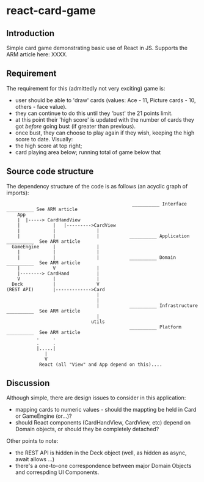 # react-card-game

## Introduction
Simple card game demonstrating basic use of React in JS. Supports the ARM article here: XXXX.

## Requirement
The requirement for this (admittedly not very exciting) game is:
* user should be able to 'draw' cards (values: Ace - 11, Picture cards - 10, others - face value).
* they can continue to do this until they 'bust' the 21 points limit.
* at this point their 'high score' is updated with the number of cards they got *before* going bust (if greater than previous).
* once bust, they can choose to play again if they wish, keeping the high score to date.
Visually:
* the high score at top right; 
* card playing area below; running total of game below that


## Source code structure
The dependency structure of the code is as follows (an acyclic graph of imports):

```
                                              __________ Interface __________ See ARM article
    App
    |  |-----> CardHandView
    |            |   |--------->CardView
    |            |               |
    |            |               |           __________ Application __________  See ARM article
  GameEngine     |               |
    |            |               |
    |            |               |           __________ Domain __________  See ARM article
    |            V               |           
    |--------> CardHand          |
    V            |               |
  Deck           |               V
(REST API)       |------------->Card      
                                 |
                                 |
                                 |           __________ Infrastructure __________  See ARM article
                                 |
                               utils
                                             __________ Platform __________  See ARM article
           .     .
           .     .
           |.....|
              |
              V
            React (all "View" and App depend on this)....
```

## Discussion
Although simple, there are design issues to consider in this application:
* mapping cards to numeric values - should the mappting be held in Card or GameEngine (or...)?
* should React components (CardHandView, CardView, etc) depend on Domain objects, or should they be completely detached?

Other points to note:
* the REST API is hidden in the Deck object (well, as hidden as async, await allows ...)
* there's a one-to-one correspondence between major Domain Objects and correspding UI Components.

